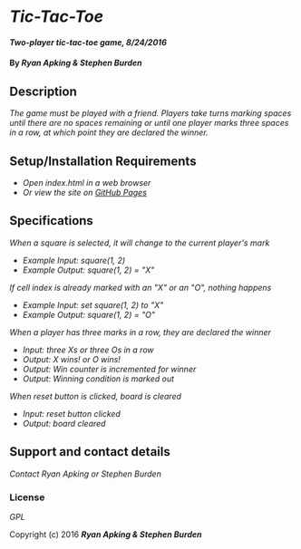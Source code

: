 # _Tic-Tac-Toe_

#### _Two-player tic-tac-toe game, 8/24/2016_

#### By _**Ryan Apking & Stephen Burden**_

## Description

_The game must be played with a friend. Players take turns marking spaces until there are no spaces remaining or until one player marks three spaces in a row, at which point they are declared the winner._

## Setup/Installation Requirements

* _Open index.html in a web browser_
* _Or view the site on [GitHub Pages](https://ryanapking.github.io/epicodus-intro-tic-tac-toe/)_

## Specifications

_When a square is selected, it will change to the current player's mark_
* _Example Input: square(1, 2)_
* _Example Output: square(1, 2) = "X"_

_If cell index is already marked with an "X" or an "O", nothing happens_
* _Example Input: set square(1, 2) to "X"_
* _Example Output: square(1, 2) = "O"_

_When a player has three marks in a row, they are declared the winner_
* _Input: three Xs or three Os in a row_
* _Output: X wins! or O wins!_
* _Output: Win counter is incremented for winner_
* _Output: Winning condition is marked out_

_When reset button is clicked, board is cleared_
* _Input: reset button clicked_
* _Output: board cleared_

## Support and contact details

_Contact Ryan Apking or Stephen Burden_

### License

*GPL*

Copyright (c) 2016 **_Ryan Apking & Stephen Burden_**
